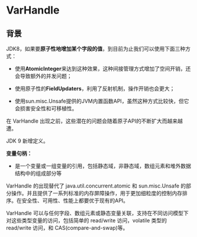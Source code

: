 # VarHandle

## 背景

JDK8，如果要**原子性地增加某个字段的值**，到目前为止我们可以使用下面三种方式：

- 使用**AtomicInteger**来达到这种效果，这种间接管理方式增加了空间开销，还会导致额外的并发问题；

- 使用原子性的**FieldUpdaters**，利用了反射机制，操作开销也会更大；

- 使用sun.misc.Unsafe提供的JVM内置函数API，虽然这种方式比较快，但它会损害安全性和可移植性。

在 VarHandle 出现之前，这些潜在的问题会随着原子API的不断扩大而越来越遭。

JDK 9 新增定义。

**变量句柄：**

- 是一个变量或一组变量的引用，包括静态域，非静态域，数组元素和堆外数据结构中的组成部分等

VarHandle 的出现替代了 java.util.concurrent.atomic 和 sun.misc.Unsafe 的部分操作。并且提供了一系列标准的内存屏障操作，用于更加细粒度的控制内存排序。在安全性、可用性、性能上都要优于现有的API。

VarHandle 可以与任何字段、数组元素或静态变量关联，支持在不同访问模型下对这些类型变量的访问，包括简单的 read/write 访问，volatile 类型的 read/write 访问，和 CAS(compare-and-swap)等。
